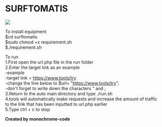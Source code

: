<h1>SURFTOMATIS</H1>
<img src=https://user-images.githubusercontent.com/76603785/103145145-21a70500-4703-11eb-902b-dbb29548a91f.png>

To install equipment<br>
$cd surftomatis<br>
$sudo chmod +x requirement.sh <br>
$./requirement.sh <br>

To run<br>
1.First open the url.php file in the run folder <br>
2.Enter the target link as an example <br>
-example <br>
-target link = https://www.tools/try <br>
-change the line below to $url= "https://www.tools/try"; <br>
-don't forget to write down the characters " and ; <br>
3.Return to the auto main directory and type ./run.sh <br>
4.tools will automatically make requests and increase the amount of traffic to the link that has been inputted to url.php earlier <br>
5.Type ctrl + c to stop <br>

<b>Created by monochrome-code</b>
